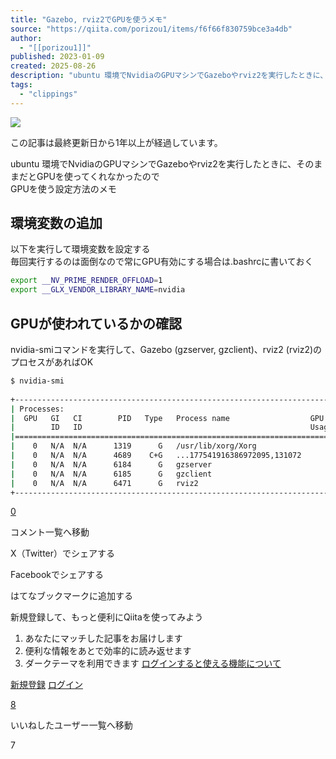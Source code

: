 ```yaml
---
title: "Gazebo, rviz2でGPUを使うメモ"
source: "https://qiita.com/porizou1/items/f6f66f830759bce3a4db"
author:
  - "[[porizou1]]"
published: 2023-01-09
created: 2025-08-26
description: "ubuntu 環境でNvidiaのGPUマシンでGazeboやrviz2を実行したときに、そのままだとGPUを使ってくれなかったので GPUを使う設定方法のメモ 環境変数の追加 以下を実行して環境変数を設定する 毎回実行するのは面倒なので常にGPU有効にする場合は.bas..."
tags:
  - "clippings"
---
```

![](https://relay-dsp.ad-m.asia/dmp/sync/bizmatrix?pid=c3ed207b574cf11376&d=x18o8hduaj&uid=)

この記事は最終更新日から1年以上が経過しています。

ubuntu 環境でNvidiaのGPUマシンでGazeboやrviz2を実行したときに、そのままだとGPUを使ってくれなかったので  
GPUを使う設定方法のメモ

## 環境変数の追加

以下を実行して環境変数を設定する  
毎回実行するのは面倒なので常にGPU有効にする場合は.bashrcに書いておく

```bash
export __NV_PRIME_RENDER_OFFLOAD=1
export __GLX_VENDOR_LIBRARY_NAME=nvidia
```

## GPUが使われているかの確認

nvidia-smiコマンドを実行して、Gazebo (gzserver, gzclient)、rviz2 (rviz2)のプロセスがあればOK

```bash
$ nvidia-smi
                                                 
+-----------------------------------------------------------------------------+
| Processes:                                                                  |
|  GPU   GI   CI        PID   Type   Process name                  GPU Memory |
|        ID   ID                                                   Usage      |
|=============================================================================|
|    0   N/A  N/A      1319      G   /usr/lib/xorg/Xorg                 79MiB |
|    0   N/A  N/A      4689    C+G   ...177541916386972095,131072      107MiB |
|    0   N/A  N/A      6184      G   gzserver                            4MiB |
|    0   N/A  N/A      6185      G   gzclient                           78MiB |
|    0   N/A  N/A      6471      G   rviz2                               4MiB |
+-----------------------------------------------------------------------------+
```

[0](https://qiita.com/porizou1/items/#comments)

コメント一覧へ移動

X（Twitter）でシェアする

Facebookでシェアする

はてなブックマークに追加する

新規登録して、もっと便利にQiitaを使ってみよう

1. あなたにマッチした記事をお届けします
2. 便利な情報をあとで効率的に読み返せます
3. ダークテーマを利用できます
[ログインすると使える機能について](https://help.qiita.com/ja/articles/qiita-login-user)

[新規登録](https://qiita.com/signup?callback_action=login_or_signup&redirect_to=%2Fporizou1%2Fitems%2Ff6f66f830759bce3a4db&realm=qiita) [ログイン](https://qiita.com/login?callback_action=login_or_signup&redirect_to=%2Fporizou1%2Fitems%2Ff6f66f830759bce3a4db&realm=qiita)

[8](https://qiita.com/porizou1/items/f6f66f830759bce3a4db/likers)

いいねしたユーザー一覧へ移動

7